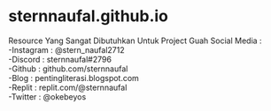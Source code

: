 # sternnaufal.github.io
Resource Yang Sangat Dibutuhkan Untuk Project Guah
Social Media :<br>
-Instagram : @stern_naufal2712<br>
-Discord : sternnaufal#2796<br>
-Github : github.com/sternnaufal<br>
-Blog : pentingliterasi.blogspot.com<br>
-Replit : replit.com/@sternnaufal<br>
-Twitter : @okebeyos<br>
